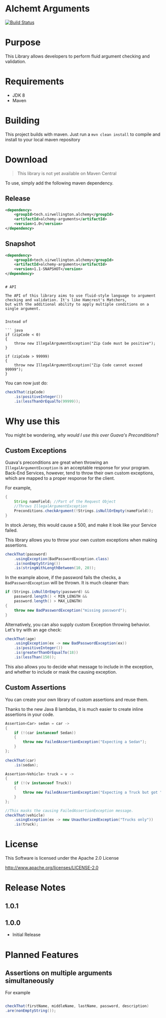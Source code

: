 Alchemt Arguments
==============================================

[![Build Status](https://travis-ci.org/SirWellington/commons-arguments.svg)](https://travis-ci.org/SirWellington/commons-arguments)

# Purpose
This Library allows developers to perform fluid argument checking and validation.

# Requirements

+ JDK 8
+ Maven

# Building
This project builds with maven. Just run a `mvn clean install` to compile and install to your local maven repository


# Download

> This library is not yet available on Maven Central

To use, simply add the following maven dependency.

## Release
```xml
<dependency>
	<groupId>tech.sirwellington.alchemy</groupId>
	<artifactId>alchemy-arguments</artifactId>
	<version>1.0</version>
</dependency>
```

## Snapshot

```xml
<dependency>
	<groupId>tech.sirwellington.alchemy</groupId>
	<artifactId>alchemy-arguments</artifactId>
	<version>1.1-SNAPSHOT</version>
</dependency>
```
```

# API

The API of this library aims to use fluid-style language to argument checking and validation. It's like Hamcrest's Matchers,
but with the additional ability to apply multiple conditions on a single argument.


Instead of 

``` java
if (zipCode < 0)
{
	throw new IllegalArgumentException("Zip Code must be positive");
}

if (zipCode > 99999)
{
	throw new IllegalArgumentException("Zip Code cannot exceed 99999");
}

```
You can now just do: 

``` java
checkThat(zipCode)
	.is(positiveInteger())
	.is(lessThanOrEqualTo(99999));
```

# Why use this

You might be wondering, _why would I use this over Guava's Preconditions_?

## Custom Exceptions

Guava's preconditions are great when throwing an `IllegalArgumentException` is an acceptable response for your program.
Back-End Services, however, tend to throw their own custom exceptions, which are mapped to a proper response for the client.

For example,
```java
{
	String nameField; //Part of the Request Object
	//Throws IllegalArgumentException
	Preconditions.checkArgument(!Strings.isNullOrEmpty(nameField));
}
``` 
In stock Jersey, this would cause a 500, and make it look like your Service failed.

This library allows you to throw your own custom exceptions when making assertions.

```java
checkThat(password)
	.usingException(BadPasswordException.class)
	.is(nonEmptyString())
	.is(stringWithLengthBetween(10, 20));

```

In the example above, if the password fails the checks, a `BadPasswordException` will be thrown. It is much cleaner than:

``` java
if (Strings.isNullOrEmpty(password) &&
	password.length() < MIN_LENGTH && 
	password.length() > MAX_LENGTH)
{
	throw new BadPasswordException("missing password");
}
```


Alternatively, you can also supply custom Exception throwing behavior. 
Let's try with an age check:

```java
checkThat(age)
	.usingException(ex -> new BadPasswordException(ex))
	.is(positiveInteger())
	.is(greaterThanOrEqualTo(18))
	.is(lessThan(150));
```

This also allows you to decide what message to include in the exception, and whether to include or mask the causing exception.

## Custom Assertions

You can create your own library of custom assertions and reuse them.

Thanks to the new Java 8 lambdas, it is much easier to create inline assertions in your code. 

```java
Assertion<Car> sedan = car ->
{
	if (!(car instanceof Sedan))
	{
		throw new FailedAssertionException("Expecting a Sedan");
	}
};
	
checkThat(car)
	.is(sedan);

```

```java
Assertion<Vehicle> truck = v ->
{
	if (!(v instanceof Truck))
	{
		throw new FailedAssertionException("Expecting a Truck but got " + v);
	}	
};

//This masks the causing FailedAssertionException message.
checkThat(vehicle)
	.usingException(ex -> new UnauthorizedException("Trucks only"))
	.is(truck);

```


# License

This Software is licensed under the Apache 2.0 License

http://www.apache.org/licenses/LICENSE-2.0

# Release Notes


## 1.0.1


## 1.0.0
+ Initial Release

# Planned Features

## Assertions on multiple arguments simultaneously
For example

```java

checkThat(firstName, middleName, lastName, password, description)
.are(nonEmptyString());

```